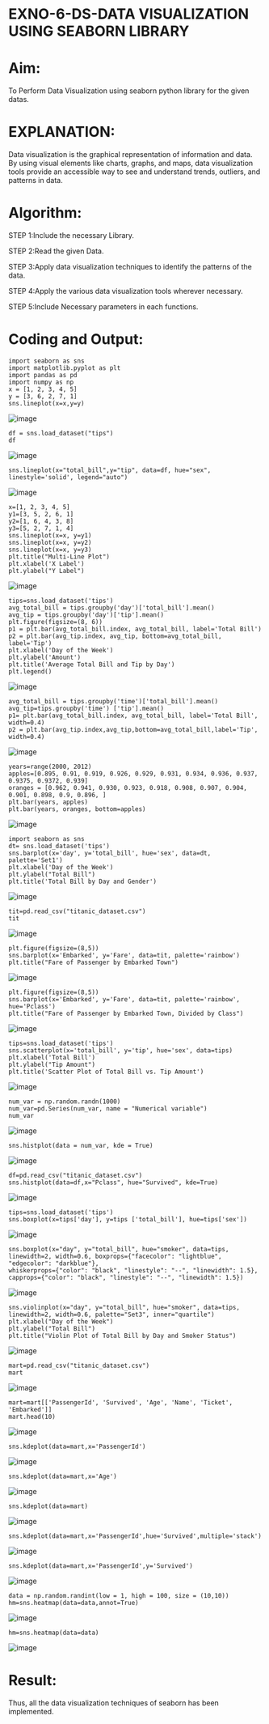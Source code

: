 # EXNO-6-DS-DATA VISUALIZATION USING SEABORN LIBRARY

# Aim:
  To Perform Data Visualization using seaborn python library for the given datas.

# EXPLANATION:
Data visualization is the graphical representation of information and data. By using visual elements like charts, graphs, and maps, data visualization tools provide an accessible way to see and understand trends, outliers, and patterns in data.

# Algorithm:
STEP 1:Include the necessary Library.

STEP 2:Read the given Data.

STEP 3:Apply data visualization techniques to identify the patterns of the data.

STEP 4:Apply the various data visualization tools wherever necessary.

STEP 5:Include Necessary parameters in each functions.

# Coding and Output:
```
import seaborn as sns
import matplotlib.pyplot as plt
import pandas as pd
import numpy as np
x = [1, 2, 3, 4, 5]
y = [3, 6, 2, 7, 1]
sns.lineplot(x=x,y=y)
```
![image](https://github.com/Aaron-0111/EXNO-6-DS/assets/149347631/c70a72b8-4bd8-4e50-a73c-de31d13846e0)

```
df = sns.load_dataset("tips")
df
```
![image](https://github.com/Aaron-0111/EXNO-6-DS/assets/149347631/98a1b520-54ae-40ba-8422-86ccec3a52ef)
```
sns.lineplot(x="total_bill",y="tip", data=df, hue="sex", linestyle='solid', legend="auto")
```
![image](https://github.com/Aaron-0111/EXNO-6-DS/assets/149347631/02274024-760f-4fa3-8b5a-4be12aa7843e)

```
x=[1, 2, 3, 4, 5]
y1=[3, 5, 2, 6, 1]
y2=[1, 6, 4, 3, 8]
y3=[5, 2, 7, 1, 4]
sns.lineplot(x=x, y=y1)
sns.lineplot(x=x, y=y2)
sns.lineplot(x=x, y=y3)
plt.title("Multi-Line Plot")
plt.xlabel('X Label')
plt.ylabel("Y Label")
```
![image](https://github.com/Aaron-0111/EXNO-6-DS/assets/149347631/54e00e72-983c-4f69-a292-f308f1f88815)

```
tips=sns.load_dataset('tips')
avg_total_bill = tips.groupby('day')['total_bill'].mean()
avg_tip = tips.groupby('day')['tip'].mean()
plt.figure(figsize=(8, 6))
p1 = plt.bar(avg_total_bill.index, avg_total_bill, label='Total Bill')
p2 = plt.bar(avg_tip.index, avg_tip, bottom=avg_total_bill, label='Tip')
plt.xlabel('Day of the Week')
plt.ylabel('Amount')
plt.title('Average Total Bill and Tip by Day')
plt.legend()
```

![image](https://github.com/Aaron-0111/EXNO-6-DS/assets/149347631/ddca1615-5374-463f-82e7-42cf2657027a)

```
avg_total_bill = tips.groupby('time')['total_bill'].mean() 
avg_tip=tips.groupby('time') ['tip'].mean()
p1= plt.bar(avg_total_bill.index, avg_total_bill, label='Total Bill', width=0.4)
p2 = plt.bar(avg_tip.index,avg_tip,bottom=avg_total_bill,label='Tip', width=0.4)
```
![image](https://github.com/Aaron-0111/EXNO-6-DS/assets/149347631/ed1b9886-c8c5-423d-bc45-a1e2d721d039)

```
years=range(2000, 2012)
apples=[0.895, 0.91, 0.919, 0.926, 0.929, 0.931, 0.934, 0.936, 0.937, 0.9375, 0.9372, 0.939] 
oranges = [0.962, 0.941, 0.930, 0.923, 0.918, 0.908, 0.907, 0.904, 0.901, 0.898, 0.9, 0.896, ]
plt.bar(years, apples)
plt.bar(years, oranges, bottom=apples)
```
![image](https://github.com/Aaron-0111/EXNO-6-DS/assets/149347631/278f0e20-642e-40e7-a29c-a69d121f3f54)

```
import seaborn as sns
dt= sns.load_dataset('tips')
sns.barplot(x='day', y='total_bill', hue='sex', data=dt, palette='Set1')
plt.xlabel('Day of the Week')
plt.ylabel("Total Bill")
plt.title('Total Bill by Day and Gender')
```
![image](https://github.com/Aaron-0111/EXNO-6-DS/assets/149347631/d67422f3-91fb-47b8-924d-0506dc74d744)

```
tit=pd.read_csv("titanic_dataset.csv")
tit
```
![image](https://github.com/Aaron-0111/EXNO-6-DS/assets/149347631/50c3ff76-8e9f-4640-a349-3f31d5ede790)

```
plt.figure(figsize=(8,5))
sns.barplot(x='Embarked', y='Fare', data=tit, palette='rainbow') 
plt.title("Fare of Passenger by Embarked Town")
```
![image](https://github.com/Aaron-0111/EXNO-6-DS/assets/149347631/d45944f2-73b3-481d-9126-5198108e2c90)

```
plt.figure(figsize=(8,5))
sns.barplot(x='Embarked', y='Fare', data=tit, palette='rainbow', hue='Pclass') 
plt.title("Fare of Passenger by Embarked Town, Divided by Class")
```
![image](https://github.com/Aaron-0111/EXNO-6-DS/assets/149347631/9f2e7529-d61d-4822-9dba-5221ad1a7986)

```
tips=sns.load_dataset('tips')
sns.scatterplot(x='total_bill', y='tip', hue='sex', data=tips)
plt.xlabel('Total Bill')
plt.ylabel("Tip Amount")
plt.title('Scatter Plot of Total Bill vs. Tip Amount')
```
![image](https://github.com/Aaron-0111/EXNO-6-DS/assets/149347631/1326fa8a-8d2b-4de5-9e20-258541786fca)

```
num_var = np.random.randn(1000)
num_var=pd.Series(num_var, name = "Numerical variable")
num_var
```
![image](https://github.com/Aaron-0111/EXNO-6-DS/assets/149347631/903f3dc6-04ba-40b7-b61d-f00ecb836980)

```
sns.histplot(data = num_var, kde = True)
```
![image](https://github.com/Aaron-0111/EXNO-6-DS/assets/149347631/9503be1c-d5aa-4c19-9b14-3a594dc9b6d3)

```
df=pd.read_csv("titanic_dataset.csv")
sns.histplot(data=df,x="Pclass", hue="Survived", kde=True)
```
![image](https://github.com/Aaron-0111/EXNO-6-DS/assets/149347631/091116dd-e8a3-4057-9eb9-2f1fdef5fa4f)

```
tips=sns.load_dataset('tips')
sns.boxplot(x=tips['day'], y=tips ['total_bill'], hue=tips['sex'])
```
![image](https://github.com/Aaron-0111/EXNO-6-DS/assets/149347631/fb15f822-a553-4472-8086-982358c0aa43)
```
sns.boxplot(x="day", y="total_bill", hue="smoker", data=tips, linewidth=2, width=0.6, boxprops={"facecolor": "lightblue", "edgecolor": "darkblue"},
whiskerprops={"color": "black", "linestyle": "--", "linewidth": 1.5}, capprops={"color": "black", "linestyle": "--", "linewidth": 1.5})
```
![image](https://github.com/Aaron-0111/EXNO-6-DS/assets/149347631/eac17d85-eb26-4afd-8953-d8dfdcee6737)

```
sns.violinplot(x="day", y="total_bill", hue="smoker", data=tips, linewidth=2, width=0.6, palette="Set3", inner="quartile")
plt.xlabel("Day of the Week")
plt.ylabel("Total Bill")
plt.title("Violin Plot of Total Bill by Day and Smoker Status")
```
![image](https://github.com/Aaron-0111/EXNO-6-DS/assets/149347631/dc98c95f-fe20-47ba-9f49-374ee8e90862)

```
mart=pd.read_csv("titanic_dataset.csv")
mart
```
![image](https://github.com/Aaron-0111/EXNO-6-DS/assets/149347631/ecb14f2c-1746-46bf-84ea-97e6d283f859)
```
mart=mart[['PassengerId', 'Survived', 'Age', 'Name', 'Ticket', 'Embarked']] 
mart.head(10)
```
![image](https://github.com/Aaron-0111/EXNO-6-DS/assets/149347631/3e92398d-a20e-4bac-9a58-f834adbe96b9)

```
sns.kdeplot(data=mart,x='PassengerId')
```
![image](https://github.com/Aaron-0111/EXNO-6-DS/assets/149347631/b02fe195-a4b9-46a0-98b3-ad89ee1164b5)

```
sns.kdeplot(data=mart,x='Age')
```
![image](https://github.com/Aaron-0111/EXNO-6-DS/assets/149347631/e7a6d9e8-aee7-4fea-b043-4ff9e07d3a4c)

```
sns.kdeplot(data=mart)
```
![image](https://github.com/Aaron-0111/EXNO-6-DS/assets/149347631/91f9fe74-598b-4f91-86e6-9f5f01e934fc)

```
sns.kdeplot(data=mart,x='PassengerId',hue='Survived',multiple='stack')
```
![image](https://github.com/Aaron-0111/EXNO-6-DS/assets/149347631/29425c11-0100-46d2-b94b-463624cc16a8)

```
sns.kdeplot(data=mart,x='PassengerId',y='Survived')
```
![image](https://github.com/Aaron-0111/EXNO-6-DS/assets/149347631/c9e7c7ce-60e2-4cdf-87ce-e7effec99ccd)

```
data = np.random.randint(low = 1, high = 100, size = (10,10))
hm=sns.heatmap(data=data,annot=True)
```
![image](https://github.com/Aaron-0111/EXNO-6-DS/assets/149347631/3cc596f3-cf26-40cb-aa4f-01cccf758106)

```
hm=sns.heatmap(data=data)
```
![image](https://github.com/Aaron-0111/EXNO-6-DS/assets/149347631/9fbf0324-3ba6-447b-b034-2400d8f55bfd)


# Result:
Thus, all the data visualization techniques of seaborn has been implemented.


